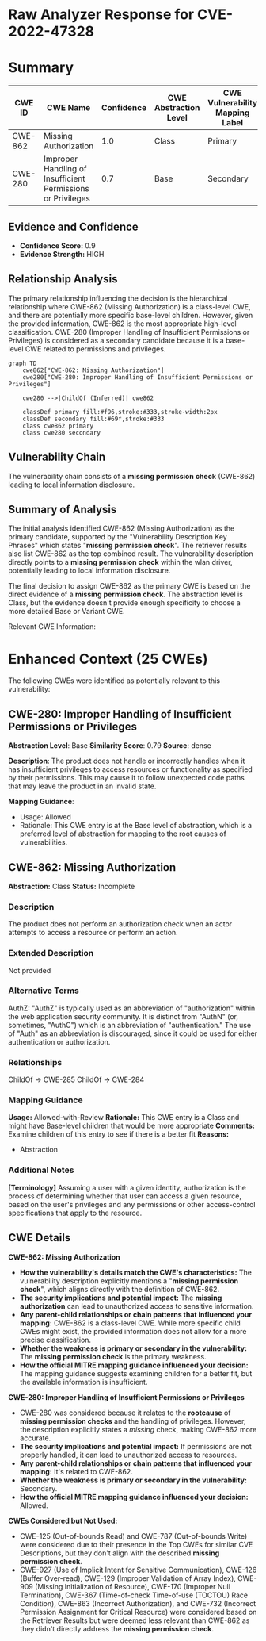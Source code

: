 # Raw Analyzer Response for CVE-2022-47328

# Summary
| CWE ID | CWE Name | Confidence | CWE Abstraction Level | CWE Vulnerability Mapping Label | CWE-Vulnerability Mapping Notes |
|---|---|---|---|---|---|
| CWE-862 | Missing Authorization | 1.0 | Class | Primary | Allowed-with-Review |
| CWE-280 | Improper Handling of Insufficient Permissions or Privileges | 0.7 | Base | Secondary | Allowed |

## Evidence and Confidence

*   **Confidence Score:** 0.9
*   **Evidence Strength:** HIGH

## Relationship Analysis
The primary relationship influencing the decision is the hierarchical relationship where CWE-862 (Missing Authorization) is a class-level CWE, and there are potentially more specific base-level children. However, given the provided information, CWE-862 is the most appropriate high-level classification. CWE-280 (Improper Handling of Insufficient Permissions or Privileges) is considered as a secondary candidate because it is a base-level CWE related to permissions and privileges.

```mermaid
graph TD
    cwe862["CWE-862: Missing Authorization"]
    cwe280["CWE-280: Improper Handling of Insufficient Permissions or Privileges"]

    cwe280 -->|ChildOf (Inferred)| cwe862

    classDef primary fill:#f96,stroke:#333,stroke-width:2px
    classDef secondary fill:#69f,stroke:#333
    class cwe862 primary
    class cwe280 secondary
```

## Vulnerability Chain
The vulnerability chain consists of a **missing permission check** (CWE-862) leading to local information disclosure.

## Summary of Analysis
The initial analysis identified CWE-862 (Missing Authorization) as the primary candidate, supported by the "Vulnerability Description Key Phrases" which states "**missing permission check**". The retriever results also list CWE-862 as the top combined result. The vulnerability description directly points to a **missing permission check** within the wlan driver, potentially leading to local information disclosure.

The final decision to assign CWE-862 as the primary CWE is based on the direct evidence of a **missing permission check**. The abstraction level is Class, but the evidence doesn't provide enough specificity to choose a more detailed Base or Variant CWE.

Relevant CWE Information:

# Enhanced Context (25 CWEs)
The following CWEs were identified as potentially relevant to this vulnerability:

## CWE-280: Improper Handling of Insufficient Permissions or Privileges 
**Abstraction Level**: Base
**Similarity Score**: 0.79
**Source**: dense

**Description**:
The product does not handle or incorrectly handles when it has insufficient privileges to access resources or functionality as specified by their permissions. This may cause it to follow unexpected code paths that may leave the product in an invalid state.

**Mapping Guidance**:
- Usage: Allowed
- Rationale: This CWE entry is at the Base level of abstraction, which is a preferred level of abstraction for mapping to the root causes of vulnerabilities.

## CWE-862: Missing Authorization
**Abstraction:** Class
**Status:** Incomplete

### Description
The product does not perform an authorization check when an actor attempts to access a resource or perform an action.

### Extended Description
Not provided

### Alternative Terms
AuthZ: "AuthZ" is typically used as an abbreviation of "authorization" within the web application security community. It is distinct from "AuthN" (or, sometimes, "AuthC") which is an abbreviation of "authentication." The use of "Auth" as an abbreviation is discouraged, since it could be used for either authentication or authorization.

### Relationships
ChildOf -> CWE-285
ChildOf -> CWE-284

### Mapping Guidance
**Usage:** Allowed-with-Review
**Rationale:** This CWE entry is a Class and might have Base-level children that would be more appropriate
**Comments:** Examine children of this entry to see if there is a better fit
**Reasons:**
- Abstraction

### Additional Notes
**[Terminology]** Assuming a user with a given identity, authorization is the process of determining whether that user can access a given resource, based on the user's privileges and any permissions or other access-control specifications that apply to the resource.

## CWE Details
**CWE-862: Missing Authorization**

*   **How the vulnerability's details match the CWE's characteristics:** The vulnerability description explicitly mentions a "**missing permission check**", which aligns directly with the definition of CWE-862.
*   **The security implications and potential impact:** The **missing authorization** can lead to unauthorized access to sensitive information.
*   **Any parent-child relationships or chain patterns that influenced your mapping:** CWE-862 is a class-level CWE. While more specific child CWEs might exist, the provided information does not allow for a more precise classification.
*   **Whether the weakness is primary or secondary in the vulnerability:** The **missing permission check** is the primary weakness.
*   **How the official MITRE mapping guidance influenced your decision:** The mapping guidance suggests examining children for a better fit, but the available information is insufficient.

**CWE-280: Improper Handling of Insufficient Permissions or Privileges**

*   CWE-280 was considered because it relates to the **rootcause** of **missing permission checks** and the handling of privileges. However, the description explicitly states a *missing* check, making CWE-862 more accurate.
*   **The security implications and potential impact:** If permissions are not properly handled, it can lead to unauthorized access to resources.
*   **Any parent-child relationships or chain patterns that influenced your mapping:** It's related to CWE-862.
*   **Whether the weakness is primary or secondary in the vulnerability:** Secondary.
*   **How the official MITRE mapping guidance influenced your decision:** Allowed.

**CWEs Considered but Not Used:**

*   CWE-125 (Out-of-bounds Read) and CWE-787 (Out-of-bounds Write) were considered due to their presence in the Top CWEs for similar CVE Descriptions, but they don't align with the described **missing permission check**.
*   CWE-927 (Use of Implicit Intent for Sensitive Communication), CWE-126 (Buffer Over-read), CWE-129 (Improper Validation of Array Index), CWE-909 (Missing Initialization of Resource), CWE-170 (Improper Null Termination), CWE-367 (Time-of-check Time-of-use (TOCTOU) Race Condition), CWE-863 (Incorrect Authorization), and CWE-732 (Incorrect Permission Assignment for Critical Resource) were considered based on the Retriever Results but were deemed less relevant than CWE-862 as they didn't directly address the **missing permission check**.